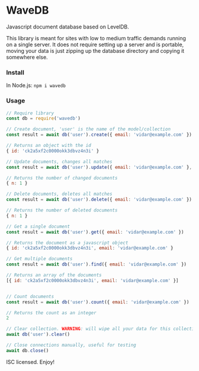 # WaveDB
Javascript document database based on LevelDB.

This library is meant for sites with low to medium traffic demands running on a single server. It does not require setting up a server and is portable, moving your data is just zipping up the database directory and copying it somewhere else.

### Install
In Node.js:
`npm i wavedb`

### Usage
```javascript
// Require library
const db = require('wavedb')

// Create document, 'user' is the name of the model/collection
const result = await db('user').create({ email: 'vidar@example.com' })

// Returns an object with the id
{ id: 'ck2a5xf2c0000okk3dbvz4n3i' }

// Update documents, changes all matches
const result = await db('user').update({ email: 'vidar@example.com' }, { email: 'hello@example.com' })

// Returns the number of changed documents
{ n: 1 }

// Delete documents, deletes all matches
const result = await db('user').delete({ email: 'vidar@example.com' })

// Returns the number of deleted documents
{ n: 1 }

// Get a single document
const result = await db('user').get({ email: 'vidar@example.com' })

// Returns the document as a javascript object
{ id: 'ck2a5xf2c0000okk3dbvz4n3i', email: 'vidar@example.com' }

// Get multiple documents
const result = await db('user').find({ email: 'vidar@example.com' })

// Returns an array of the documents
[{ id: 'ck2a5xf2c0000okk3dbvz4n3i', email: 'vidar@example.com' }]


// Count documents
const result = await db('user').count({ email: 'vidar@example.com' })

// Returns the count as an integer
2

// Clear collection. WARNING: will wipe all your data for this collection
await db('user').clear()

// Close connections manually, useful for testing
await db.close()
```
ISC licensed. Enjoy!
